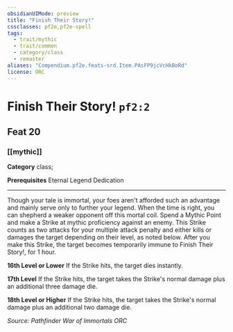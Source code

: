 ```yaml
---
obsidianUIMode: preview
title: "Finish Their Story!"
cssclasses: pf2e,pf2e-spell
tags:
  - trait/mythic
  - trait/common
  - category/class
  - remaster
aliases: "Compendium.pf2e.feats-srd.Item.PAsFP9jcVcHkBoRd"
license: ORC
---
```

# Finish Their Story! `pf2:2`
## Feat 20
### [[mythic]]

**Category** class; 



**Prerequisites** Eternal Legend Dedication
* * *
Though your tale is immortal, your foes aren't afforded such an advantage and mainly serve only to further your legend. When the time is right, you can shepherd a weaker opponent off this mortal coil. Spend a Mythic Point and make a Strike at mythic proficiency against an enemy. This Strike counts as two attacks for your multiple attack penalty and either kills or damages the target depending on their level, as noted below. After you make this Strike, the target becomes temporarily immune to Finish Their Story!, for 1 hour.

**16th Level or Lower** If the Strike hits, the target dies instantly.

**17th Level** If the Strike hits, the target takes the Strike's normal damage plus an additional three damage die.

**18th Level or Higher** If the Strike hits, the target takes the Strike's normal damage plus an additional two damage die.

*Source: Pathfinder War of Immortals*
*ORC*